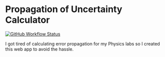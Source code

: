 # Propagation of Uncertainty Calculator
[![GitHub Workflow Status](https://img.shields.io/github/workflow/status/nicoco007/Propagation-of-Uncertainty-Calculator/build-and-deploy?style=flat-square)](https://github.com/nicoco007/Propagation-of-Uncertainty-Calculator/actions?query=workflow%3Abuild-and-deploy)

I got tired of calculating error propagation for my Physics labs so I created this web app to avoid the hassle.

